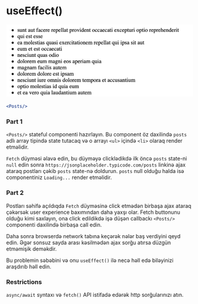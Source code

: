 # useEffect()

![Posts](img-1.png)

```jsx
<Posts/>
```

### Part 1

`<Posts/>` stateful componenti hazırlayın. Bu component öz daxilində `posts` 
adlı array tipində state tutacaq və o arrayı `<ul>` içində `<li>` olaraq render etməlidir.

`Fetch` düyməsi əlavə edin, bu düyməyə clicklədikdə ilk öncə `posts` state-ni `null` edin sonra `https://jsonplaceholder.typicode.com/posts` linkinə ajax ataraq
postları çəkib `posts` state-nə doldurun. `posts` null olduğu halda isə componentiniz `Loading...` render etməlidir.

### Part 2

Postları səhifə açıldıqda `Fetch` düyməsinə click etmədən birbaşa ajax ataraq çəkərsək user experience baxımından daha yaxşı olar.
Fetch buttonunu olduğu kimi saxlayın, ona click edildikdə işə düşən callbackı `<Posts/>` componenti daxilində birbaşa call edin.

Daha sonra browserdə network tabına keçərək nələr baş verdiyini qeyd edin. Əgər sonsuz sayda arası kəsilmədən ajax sorğu atırsa düzgün etməmişik deməkdir.

Bu problemin səbəbini və onu `useEffect()` ilə necə həll edə biləyinizi araşdırıb həll edin.

### Restrictions
`async/await` syntaxı və `fetch()` API istifadə edərək http sorğularınızı atın.
